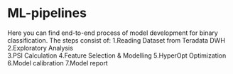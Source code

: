 # ML-pipelines

Here you can find end-to-end process of model development for binary classification.
The steps consist of:
1.Reading Dataset from Teradata DWH</br>
2.Exploratory Analysis</br>
3.PSI Calculation
4.Feature Selection & Modelling
5.HyperOpt Optimization
6.Model calibration
7.Model report


